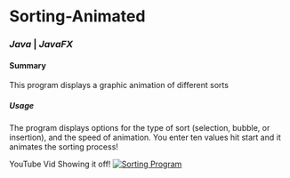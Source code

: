 # Sorting-Animated
### *Java* | *JavaFX*
#### Summary
This program displays a graphic animation of different sorts

##### Usage
The program displays options for the type of sort (selection, bubble, or insertion), and the speed of animation. You enter ten values hit start and it animates the sorting process!

YouTube Vid Showing it off!
[![Sorting Program](http://img.youtube.com/vi/nMlRGeu-z5Y/0.jpg)](https://www.youtube.com/watch?v=nMlRGeu-z5Y "Sorting Program")
